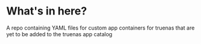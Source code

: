 # What's in here?
A repo containing YAML files for custom app containers for truenas that are yet to be added to the truenas app catalog
